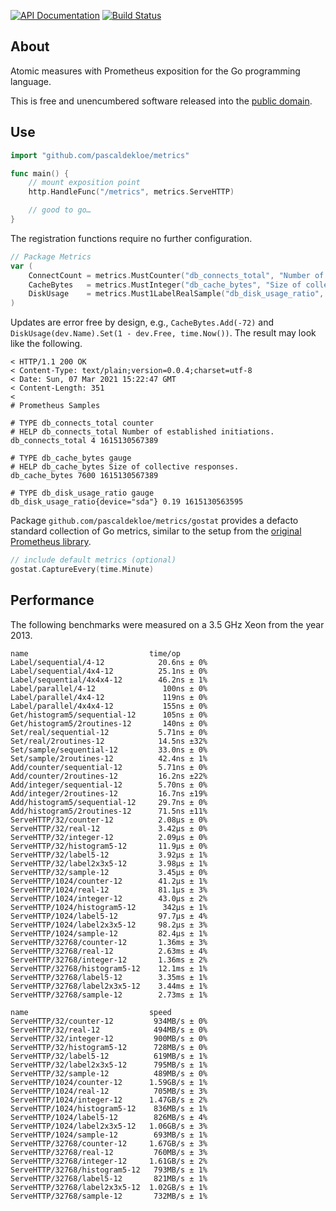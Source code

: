 [![API Documentation](https://godoc.org/github.com/pascaldekloe/metrics?status.svg)](https://godoc.org/github.com/pascaldekloe/metrics)
[![Build Status](https://travis-ci.org/pascaldekloe/metrics.svg?branch=master)](https://travis-ci.org/pascaldekloe/metrics)

## About

Atomic measures with Prometheus exposition for the Go programming language.

This is free and unencumbered software released into the
[public domain](https://creativecommons.org/publicdomain/zero/1.0).


## Use

```go
import "github.com/pascaldekloe/metrics"

func main() {
	// mount exposition point
	http.HandleFunc("/metrics", metrics.ServeHTTP)

	// good to go…
}
```

The registration functions require no further configuration.

```go
// Package Metrics
var (
	ConnectCount = metrics.MustCounter("db_connects_total", "Number of established initiations.")
	CacheBytes   = metrics.MustInteger("db_cache_bytes", "Size of collective responses.")
	DiskUsage    = metrics.Must1LabelRealSample("db_disk_usage_ratio", "device")
)
```

Updates are error free by design, e.g., `CacheBytes.Add(-72)` and
`DiskUsage(dev.Name).Set(1 - dev.Free, time.Now())`. The result may
look like the following.

```
< HTTP/1.1 200 OK
< Content-Type: text/plain;version=0.0.4;charset=utf-8
< Date: Sun, 07 Mar 2021 15:22:47 GMT
< Content-Length: 351
< 
# Prometheus Samples

# TYPE db_connects_total counter
# HELP db_connects_total Number of established initiations.
db_connects_total 4 1615130567389

# TYPE db_cache_bytes gauge
# HELP db_cache_bytes Size of collective responses.
db_cache_bytes 7600 1615130567389

# TYPE db_disk_usage_ratio gauge
db_disk_usage_ratio{device="sda"} 0.19 1615130563595
```

Package `github.com/pascaldekloe/metrics/gostat` provides a defacto standard
collection of Go metrics, similar to the setup from the
[original Prometheus library](https://github.com/prometheus/client_golang).

```go
// include default metrics (optional)
gostat.CaptureEvery(time.Minute)
```


## Performance

The following benchmarks were measured on a 3.5 GHz Xeon from the year 2013.

```
name                           time/op
Label/sequential/4-12            20.6ns ± 0%
Label/sequential/4x4-12          25.1ns ± 0%
Label/sequential/4x4x4-12        46.2ns ± 1%
Label/parallel/4-12               100ns ± 0%
Label/parallel/4x4-12             119ns ± 0%
Label/parallel/4x4x4-12           155ns ± 0%
Get/histogram5/sequential-12      105ns ± 0%
Get/histogram5/2routines-12       140ns ± 0%
Set/real/sequential-12           5.71ns ± 0%
Set/real/2routines-12            14.5ns ±32%
Set/sample/sequential-12         33.0ns ± 0%
Set/sample/2routines-12          42.4ns ± 1%
Add/counter/sequential-12        5.71ns ± 0%
Add/counter/2routines-12         16.2ns ±22%
Add/integer/sequential-12        5.70ns ± 0%
Add/integer/2routines-12         16.7ns ±19%
Add/histogram5/sequential-12     29.7ns ± 0%
Add/histogram5/2routines-12      71.5ns ±11%
ServeHTTP/32/counter-12          2.08µs ± 0%
ServeHTTP/32/real-12             3.42µs ± 0%
ServeHTTP/32/integer-12          2.09µs ± 0%
ServeHTTP/32/histogram5-12       11.9µs ± 0%
ServeHTTP/32/label5-12           3.92µs ± 1%
ServeHTTP/32/label2x3x5-12       3.98µs ± 1%
ServeHTTP/32/sample-12           3.45µs ± 0%
ServeHTTP/1024/counter-12        41.2µs ± 1%
ServeHTTP/1024/real-12           81.1µs ± 3%
ServeHTTP/1024/integer-12        43.0µs ± 2%
ServeHTTP/1024/histogram5-12      342µs ± 1%
ServeHTTP/1024/label5-12         97.7µs ± 4%
ServeHTTP/1024/label2x3x5-12     98.2µs ± 3%
ServeHTTP/1024/sample-12         82.4µs ± 1%
ServeHTTP/32768/counter-12       1.36ms ± 3%
ServeHTTP/32768/real-12          2.63ms ± 4%
ServeHTTP/32768/integer-12       1.36ms ± 2%
ServeHTTP/32768/histogram5-12    12.1ms ± 1%
ServeHTTP/32768/label5-12        3.35ms ± 1%
ServeHTTP/32768/label2x3x5-12    3.44ms ± 1%
ServeHTTP/32768/sample-12        2.73ms ± 1%

name                           speed
ServeHTTP/32/counter-12         934MB/s ± 0%
ServeHTTP/32/real-12            494MB/s ± 0%
ServeHTTP/32/integer-12         900MB/s ± 0%
ServeHTTP/32/histogram5-12      728MB/s ± 0%
ServeHTTP/32/label5-12          619MB/s ± 1%
ServeHTTP/32/label2x3x5-12      795MB/s ± 1%
ServeHTTP/32/sample-12          489MB/s ± 0%
ServeHTTP/1024/counter-12      1.59GB/s ± 1%
ServeHTTP/1024/real-12          705MB/s ± 3%
ServeHTTP/1024/integer-12      1.47GB/s ± 2%
ServeHTTP/1024/histogram5-12    836MB/s ± 1%
ServeHTTP/1024/label5-12        826MB/s ± 4%
ServeHTTP/1024/label2x3x5-12   1.06GB/s ± 3%
ServeHTTP/1024/sample-12        693MB/s ± 1%
ServeHTTP/32768/counter-12     1.67GB/s ± 3%
ServeHTTP/32768/real-12         760MB/s ± 3%
ServeHTTP/32768/integer-12     1.61GB/s ± 2%
ServeHTTP/32768/histogram5-12   793MB/s ± 1%
ServeHTTP/32768/label5-12       821MB/s ± 1%
ServeHTTP/32768/label2x3x5-12  1.02GB/s ± 1%
ServeHTTP/32768/sample-12       732MB/s ± 1%
```

